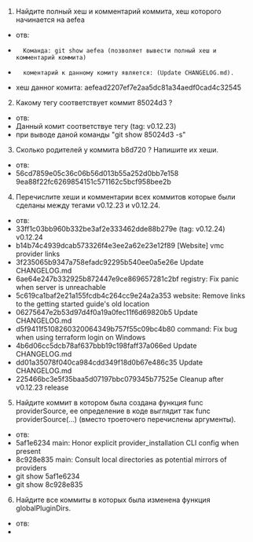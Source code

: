 1. Найдите полный хеш и комментарий коммита, хеш которого начинается на aefea
-	отв:
-       Команда: git show aefea (позволяет вывести полный хеш и комментарий коммита)
-       коментарий к данному комиту является: (Update CHANGELOG.md).
-	хеш данног комита: aefead2207ef7e2aa5dc81a34aedf0cad4c32545

2. Какому тегу соответствует коммит 85024d3 ?
-	отв:
-	Данный комит соответствуе тегу (tag: v0.12.23)	
-	при выводе даной команды "git show 85024d3 -s"

3. Сколько родителей у коммита b8d720 ? Напишите их хеши.
-	отв:
-	56cd7859e05c36c06b56d013b55a252d0bb7e158   9ea88f22fc6269854151c571162c5bcf958bee2b
    
4. Перечислите хеши и комментарии всех коммитов которые были сделаны между тегами v0.12.23 и v0.12.24.
-	отв:
-	33ff1c03bb960b332be3af2e333462dde88b279e (tag: v0.12.24) v0.12.24
-	b14b74c4939dcab573326f4e3ee2a62e23e12f89 [Website] vmc provider links
-	3f235065b9347a758efadc92295b540ee0a5e26e Update CHANGELOG.md
-	6ae64e247b332925b872447e9ce869657281c2bf registry: Fix panic when server is unreachable
-	5c619ca1baf2e21a155fcdb4c264cc9e24a2a353 website: Remove links to the getting started guide's old location
-	06275647e2b53d97d4f0a19a0fec11f6d69820b5 Update CHANGELOG.md
-	d5f9411f5108260320064349b757f55c09bc4b80 command: Fix bug when using terraform login on Windows
-	4b6d06cc5dcb78af637bbb19c198faff37a066ed Update CHANGELOG.md
-	dd01a35078f040ca984cdd349f18d0b67e486c35 Update CHANGELOG.md
-	225466bc3e5f35baa5d07197bbc079345b77525e Cleanup after v0.12.23 release
    
5. Найдите коммит в котором была создана функция func providerSource, 
   ее определение в коде выглядит так func providerSource(...) (вместо троеточего перечислены аргументы).
-	отв:
-	5af1e6234 main: Honor explicit provider_installation CLI config when present
-	8c928e835 main: Consult local directories as potential mirrors of providers
-	git show 5af1e6234
-	git show 8c928e835

6. Найдите все коммиты в которых была изменена функция globalPluginDirs.
-	отв:
-
